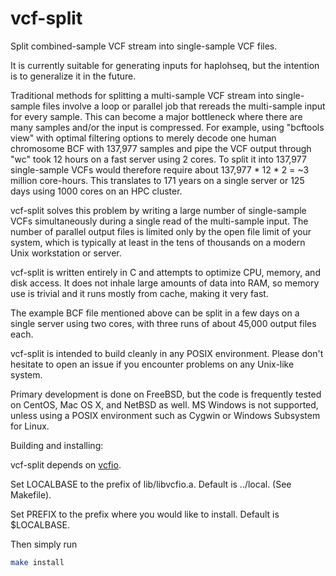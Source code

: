 # vcf-split
Split combined-sample VCF stream into single-sample VCF files.

It is currently suitable for generating inputs for haplohseq, but the
intention is to generalize it in the future.

Traditional methods for splitting a multi-sample VCF stream into single-sample
files involve a loop or parallel job that rereads the multi-sample input for
every sample.  This can
become a major bottleneck where there are many samples and/or the input
is compressed.  For example, using "bcftools view" with optimal filtering
options to merely decode one human chromosome BCF with
137,977 samples and pipe the VCF output through "wc" took 12 hours on a
fast server using 2 cores.  To split it into 137,977 single-sample VCFs
would therefore require about 137,977 * 12 * 2 = ~3 million core-hours.
This translates to 171 years on a single server or 125 days using 1000 cores
on an HPC cluster.

vcf-split solves this problem by writing a large number of single-sample VCFs
simultaneously during a single read of the multi-sample input.  The number
of parallel output files is limited only by the open file limit of your
system, which is typically at least in the tens of thousands on a modern
Unix workstation or server.

vcf-split is written entirely in C and attempts to optimize CPU, memory,
and disk access.  It does not inhale large amounts of data into RAM, so memory
use is trivial and it runs mostly from cache, making it very fast.

The example BCF file mentioned above can be split in a few days on a single
server using two cores, with three runs of about 45,000 output files each.

vcf-split is intended to build cleanly in any POSIX environment.  Please
don't hesitate to open an issue if you encounter problems on any
Unix-like system.

Primary development is done on FreeBSD, but the code is frequently tested on
CentOS, Mac OS X, and NetBSD as well.  MS Windows is not supported, unless
using a POSIX environment such as Cygwin or Windows Subsystem for Linux.

Building and installing:

vcf-split depends on [vcfio](https://github.com/auerlab/vcfio).

Set LOCALBASE to the prefix of lib/libvcfio.a.  Default is ../local.
(See Makefile).

Set PREFIX to the prefix where you would like to install.  Default is
$LOCALBASE.

Then simply run

```sh
make install
```

